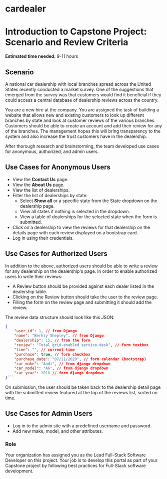 # cardealer
# Introduction to Capstone Project: Scenario and Review Criteria

**Estimated time needed:** 9-11 hours

## Scenario

A national car dealership with local branches spread across the United States recently conducted a market survey. One of the suggestions that emerged from the survey was that customers would find it beneficial if they could access a central database of dealership reviews across the country.

You are a new hire at the company. You are assigned the task of building a website that allows new and existing customers to look up different branches by state and look at customer reviews of the various branches. Customers should be able to create an account and add their review for any of the branches. The management hopes this will bring transparency to the system and also increase the trust customers have in the dealership.

After thorough research and brainstorming, the team developed use cases for anonymous, authorized, and admin users.

## Use Cases for Anonymous Users

* View the **Contact Us** page.
* View the **About Us** page.
* View the list of dealerships.
* Filter the list of dealerships by state:
    * Select **Show all** or a specific state from the State dropdown on the dealership page.
    * View all states if nothing is selected in the dropdown.
    * View a table of dealerships for the selected state when the form is submitted.
* Click on a dealership to view the reviews for that dealership on the details page with each review displayed on a bootstrap card.
* Log in using their credentials.

## Use Cases for Authorized Users

In addition to the above, authorized users should be able to write a review for any dealership on the dealership's page. In order to enable authorized users to write their reviews:

* A Review button should be provided against each dealer listed in the dealership table.
* Clicking on the Review button should take the user to the review page.
* Filling the form on the review page and submitting it should add the review.

The review data structure should look like this JSON:

```json
{
    "user_id": 1, // from Django
    "name": "Berkly Shepley", // from Django
    "dealership": 15, // from the form
    "review": "Total grid-enabled service-desk", // form textbox
    "time": "", // current time
    "purchase": true, // form checkbox
    "purchase_date": "07/11/2020", // form calendar (bootstrap)
    "car_make": "Audi", // from django dropdown
    "car_model": "A6", // from django dropdown
    "car_year": 2010 // form django dropdown
}```

````

On submission, the user should be taken back to the dealership detail page with the submitted review featured at the top of the reviews list, sorted on time.

## Use Cases for Admin Users
- Log in to the admin site with a predefined username and password.
- Add new make, model, and other attributes.
### Role
Your organization has assigned you as the Lead Full-Stack Software Developer on this project. Your job is to develop this portal as part of your Capstone project by following best practices for Full-Stack software development.
